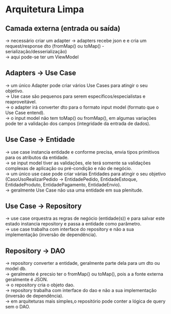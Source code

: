 # Arquitetura Limpa

## Camada externa (entrada ou saída)  
→ necessário criar um adapter 
→ adapters recebe json e e cria um request/response dto (fromMap() ou toMap() - serialização/desserialização)  
→ aqui pode-se ter um ViewModel  

## Adapters → Use Case
→ um único Adapter pode criar vários Use Cases para atingir o seu objetivo.  
→ Use case são pequenos para serem específicos/especialistas e reaproveitável.  
→ o adapter irá converter dto para o formato input model (formato que o Use Case entend).  
→ o input model não tem toMap() ou fromMap(), em algumas variações pode ter a validação dos campos (integridade da entrada de dados).  

## Use Case → Entidade  
→ use case instancia entidade e conforme precisa, envia tipos primitivos para os atributos da entidade.  
→ se input model tiver as validações, ele terá somente sa validações complexas de aplicação ou pré-condição e não de negócio.  
→ um único use case pode criar várias Entidades para atingir o seu objetivo (CasoUsoRealizarPedido → EntidadePedido, EntidadeEstoque, EntidadeProduto, EntidadePagamento, EntidadeEnvio).  
→ geralmente Use Case não usa uma entidade em sua plenitude.  

## Use Case → Repository  
→ use case orquestra as regras de negócio (entidade(s)) e para salvar este estado instancia repository e passa a entidade como parâmetro.  
→ use case trabalha com interface do repository e não a sua implementação (inversão de dependência).  

## Repository → DAO   
→ repository converter a entidade, geralmente parte dela para um dto ou model db.  
→ geralmente é precsio ter o fromMap() ou toMap(), pois a a fonte externa geralmente é JSON.  
→ o repository cria o objeto dao.   
→ repository trabalha com interface do dao e não a sua implementação (inversão de dependência).  
→ em arquiteturas mais simples,o repositório pode conter a lógica de query sem o DAO.  




